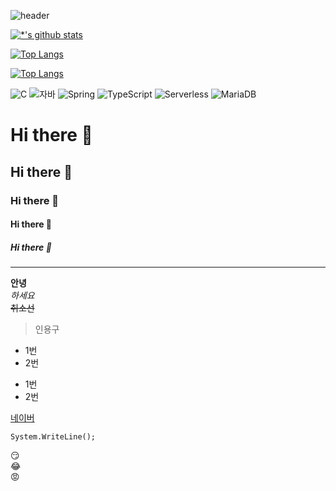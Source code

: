![header](https://capsule-render.vercel.app/api?type=egg&color=auto&height=300&section=header&text=최강자바개발자&fontSize=90)

[![*'s github stats](https://github-readme-stats.vercel.app/api?username=nagam1020)](https://github.com/nagam1020)

[![Top Langs](https://github-readme-stats.vercel.app/api/top-langs/?username=nagam1020)](https://github.com/nagam1020/github-readme-stats)

[![Top Langs](https://github-readme-stats.vercel.app/api/top-langs/?username=nagam1020&layout=compact)](https://github.com/nagam1020/github-readme-stats)


![C](https://img.shields.io/badge/-C-123456?style=flat-square&logo=C&logoColor=black)
![자바](https://img.shields.io/badge/-자바-007396?style=flat&logo=Java&logoColor=ffffff)
![Spring](https://img.shields.io/badge/-Spring-6DB33F?style=for-the-badge&logo=Spring&logoColor=white)
![TypeScript](https://img.shields.io/badge/-TypeScript-3178C6?style=flat-square&logo=TypeScript&logoColor=white)
![Serverless](https://img.shields.io/badge/-Serverless-FD5750?style=flat-square&logo=Serverless&logoColor=magenta)
![MariaDB](https://img.shields.io/badge/-MariaDB-1F305F?style=flat-square&logo=mariadb&logoColor=white)

# Hi there 👋
## Hi there 👋
### Hi there 👋
#### Hi there 👋
##### Hi there 👋
---

**안녕**<br>
*하세요*<br>
~~취소선~~

>인용구

* 1번
* 2번
- 1번
- 2번

[네이버](https://www.naver.com)

```
System.WriteLine();
```

:smirk:<br>
:joy:<br>
:rage:<br>

